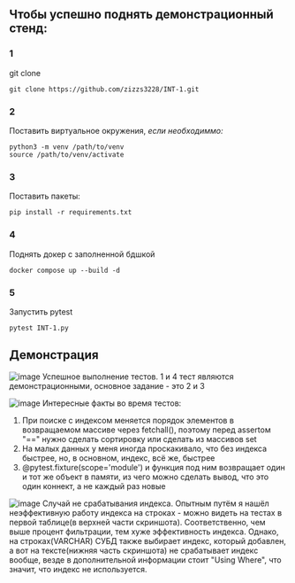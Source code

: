 ## Чтобы успешно поднять демонстрационный стенд:
### 1
git clone
```
git clone https://github.com/zizzs3228/INT-1.git
```
### 2
Поставить виртуальное окружения, *если необходиммо:*
```
python3 -m venv /path/to/venv
source /path/to/venv/activate
```
### 3
Поставить пакеты:
```
pip install -r requirements.txt
```
### 4
Поднять докер с заполненной бдшкой
```
docker compose up --build -d
```
### 5
Запустить pytest
```
pytest INT-1.py
```
## Демонстрация
![image](https://github.com/zizzs3228/INT-1/assets/73750173/718fd5f4-35cf-4df2-bae0-d1fcc08a5833)
Успешное выполнение тестов. 1 и 4 тест являются демонстрационными, основное задание - это 2 и 3


![image](https://github.com/zizzs3228/INT-1/assets/73750173/c536c6b8-9fde-437c-81b7-5ebbcb0f781d)
Интересные факты во время тестов: 
1. При поиске с индексом меняется порядок элементов в возвращаемом массиве через fetchall(), поэтому перед assertом "==" нужно сделать сортировку или сделать из массивов set
2. На малых данных у меня иногда проскакивало, что без индекса быстрее, но, в основном, индекс, всё же, быстрее
3. @pytest.fixture(scope='module') и функция под ним возвращает один и тот же объект в памяти, из чего можно сделать вывод, что это один коннект, а не каждый раз новые

![image](https://github.com/zizzs3228/INT-1/assets/73750173/f7ff73cd-918b-4b92-b155-40efb14bc29f)
Случай не срабатывания индекса. Опытным путём я нашёл неэффективную работу индекса на строках - можно видеть на тестах в первой таблице(в верхней части скриншота).
Соответственно, чем выше процент фильтрации, тем хуже эффективность индекса. Однако, на строках(VARCHAR) СУБД также выбирает индекс, который добавлен, а вот на тексте(нижняя часть скриншота) не срабатывает индекс вообще, везде в дополнительной информации стоит "Using Where", что значит, что индекс не используется.
